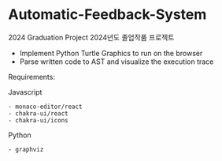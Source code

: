 # Automatic-Feedback-System

2024 Graduation Project
2024년도 졸업작품 프로젝트

- Implement Python Turtle Graphics to run on the browser
- Parse written code to AST and visualize the execution trace

Requirements:

Javascript
```
- monaco-editor/react
- chakra-ui/react
- chakra-ui/icons
```

Python
```
- graphviz
```